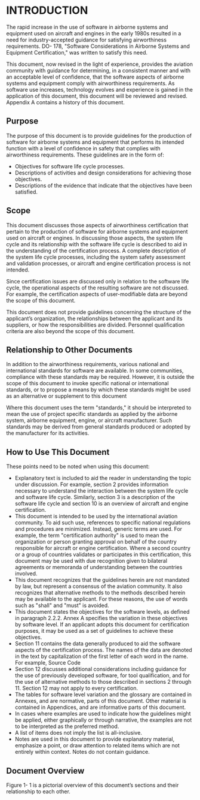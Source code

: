 # INTRODUCTION

The rapid increase in the use of software in airborne systems and equipment used on aircraft and engines in the early 1980s resulted in a need for industry-accepted guidance for satisfying airworthiness requirements. DO- 178, "Software Considerations in Airborne Systems and Equipment Certification," was written to satisfy this need.

This document, now revised in the light of experience, provides the aviation community with guidance for determining, in a consistent manner and with an acceptable level of confidence, that the software aspects of airborne systems and equipment comply with airworthiness requirements. As software use increases, technology evolves and experience is gained in the application of this document, this document will be reviewed and revised. Appendix A contains a history of this document.

## Purpose

The purpose of this document is to provide guidelines for the production of software for airborne systems and equipment that performs its intended function with a level of confidence in safety that complies with airworthiness requirements. These guidelines are in the form of:

   - Objectives for software life cycle processes.
   - Descriptions of activities and design considerations for achieving those objectives.
   - Descriptions of the evidence that indicate that the objectives have been satisfied.

## Scope

This document discusses those aspects of airworthiness certification that pertain to the production of software for airborne systems and equipment used on aircraft or engines. In discussing those aspects, the system life cycle and its relationship with the software life cycle is described to aid in the understanding of the certification process. A complete description of the system life cycle processes, including the system safety assessment and validation processes, or aircraft and engine certification process is not intended.

Since certification issues are discussed only in relation to the software life cycle, the operational aspects of the resulting software are not discussed. For example, the certification aspects of user-modifiable data are beyond the scope of this document.

This document does not provide guidelines concerning the structure of the applicant’s organization, the relationships between the applicant and its suppliers, or how the responsibilities are divided. Personnel qualification criteria are also beyond the scope of this document.

## Relationship to Other Documents

In addition to the airworthiness requirements, various national and international standards for software are available. In some communities, compliance with these standards may be required. However, it is outside the scope of this document to invoke specific national or international standards, or to propose a means by which these standards might be used as an alternative or supplement to this document

Where this document uses the term "standards," it should be interpreted to mean the use of project specific standards as applied by the airborne system, airborne equipment, engine, or aircraft manufacturer. Such standards may be derived from general standards produced or adopted by the manufacturer for its activities.

## How to Use This Document

These points need to be noted when using this document:

   - Explanatory text is included to aid the reader in understanding the topic under discussion. For example, section 2 provides information necessary to understand the interaction between the system life cycle and software life cycle. Similarly, section 3 is a description of the software life cycle and section 10 is an overview of aircraft and engine certification.
   - This document is intended to be used by the international aviation community. To aid such use, references to specific national regulations and procedures are minimized. Instead, generic terms are used. For example, the term "certification authority" is used to mean the organization or person granting approval on behalf of the country responsible for aircraft or engine certification. Where a second country or a group of countries validates or participates in this certification, this document may be used with due recognition given to bilateral agreements or memoranda of understanding between the countries involved.
   - This document recognizes that the guidelines herein are not mandated by law, but represent a consensus of the aviation community. It also recognizes that alternative methods to the methods described herein may be available to the applicant. For these reasons, the use of words such as "shall" and "must" is avoided.
   - This document states the objectives for the software levels, as defined in paragraph 2.2.2. Annex A specifies the variation in these objectives by software level. If an applicant adopts this document for certification purposes, it may be used as a set of guidelines to achieve these objectives.
   - Section 11 contains the data generally produced to aid the software aspects of the certification process. The names of the data are denoted in the text by capitalization of the first letter of each word in the name. For example, Source Code
   - Section 12 discusses additional considerations including guidance for the use of previously developed software, for tool qualification, and for the use of alternative methods to those described in sections 2 through 11. Section 12 may not apply to every certification.
   - The tables for software level variation and the glossary are contained in Annexes, and are normative, parts of this document. Other material is contained in Appendices, and are informative parts of this document.
   - In cases where examples are used to indicate how the guidelines might be applied, either graphically or through narrative, the examples are not to be interpreted as the preferred method.
   - A list of items does not imply the list is all-inclusive.
   - Notes are used in this document to provide explanatory material, emphasize a point, or draw attention to related items which are not entirely within context. Notes do not contain guidance.

## Document Overview

Figure 1- 1 is a pictorial overview of this document’s sections and their relationship to each other.

